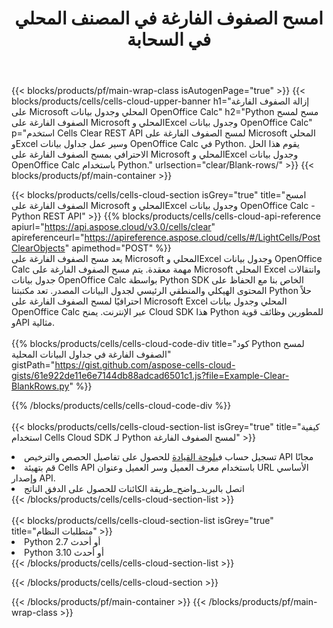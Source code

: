 ﻿---
title:  امسح الصفوف الفارغة في المصنف المحلي في السحابة
description: واجهات برمجة التطبيقات السحابية ومجموعات SDK لمسح الصفوف الفارغة على Microsoft Excel وOpenOffice Calc. مسح الصفوف الفارغة في جداول البيانات المحلية بواسطة Cells Cloud API. يدعم SDK أنواع لغات التطوير. وهي تشمل Android وC# وGo وJava وNodeJS وPerl وPHP وPython وRuby وswift.
---
{{< blocks/products/pf/main-wrap-class isAutogenPage="true" >}}
{{< blocks/products/cells/cells-cloud-upper-banner h1="إزالة الصفوف الفارغة على Microsoft المحلي وجدول بيانات OpenOffice Calc" h2="Python مسح لمسح الصفوف الفارغة على Microsoft المحلي وExcel وجدول بيانات OpenOffice Calc" p="استخدم Cells Clear REST API لمسح الصفوف الفارغة على Microsoft المحلي وExcel وسير عمل جداول بيانات OpenOffice Calc في Python. يقوم هذا الحل الاحترافي بمسح الصفوف الفارغة على Microsoft المحلي وExcel وجدول بيانات OpenOffice Calc باستخدام Python." urlsection="clear/Blank-rows/" >}}
{{< blocks/products/pf/main-container >}}

{{< blocks/products/cells/cells-cloud-section isGrey="true" title="امسح الصفوف الفارغة على Microsoft المحلي وExcel وجدول بيانات OpenOffice Calc - Python REST API" >}}
{{% blocks/products/cells/cells-cloud-api-reference apiurl="https://api.aspose.cloud/v3.0/cells/clear" apireferenceurl="https://apireference.aspose.cloud/cells/#/LightCells/PostClearObjects" apimethod="POST" %}}
<br/>
يعد مسح الصفوف الفارغة على Microsoft المحلي وExcel وجدول بيانات OpenOffice Calc مهمة معقدة. يتم مسح الصفوف الفارغة على Microsoft المحلي Excel وانتقالات جدول بيانات OpenOffice Calc بواسطة Python SDK الخاص بنا مع الحفاظ على المحتوى الهيكلي والمنطقي الرئيسي لجدول البيانات المصدر. تعد مكتبتنا Python حلاً احترافيًا لمسح الصفوف الفارغة على Microsoft Excel المحلي وجدول بيانات OpenOffice Calc عبر الإنترنت. يمنح Cloud SDK هذا Python للمطورين وظائف قوية وAPI مثالية.
<br/>
<br/>
{{% blocks/products/cells/cells-cloud-code-div title="كود Python لمسح الصفوف الفارغة في جداول البيانات المحلية" gistPath="https://gist.github.com/aspose-cells-cloud-gists/61e922de11e6e7144db88adcad6501c1.js?file=Example-Clear-BlankRows.py" %}}
  
{{% /blocks/products/cells/cells-cloud-code-div %}}
<br/>
<br/>
{{< blocks/products/cells/cells-cloud-section-list isGrey="true" title="كيفية استخدام Cells Cloud SDK لـ Python لمسح الصفوف الفارغة" >}}
<li> تسجيل حساب في<a href="https://dashboard.aspose.cloud/">لوحة القيادة</a> للحصول على تفاصيل الحصص والترخيص API مجانًا</li>
<li>قم بتهيئة Cells API باستخدام معرف العميل وسر العميل وعنوان URL الأساسي وإصدار API.</li>
<li>اتصل بالبريد_واضح_طريقة الكائنات للحصول على الدفق الناتج</li>
{{< /blocks/products/cells/cells-cloud-section-list >}}
<br/>
<br/>
{{< blocks/products/cells/cells-cloud-section-list isGrey="true" title="متطلبات النظام" >}}
<li>Python 2.7 أو أحدث</li>
<li>Python 3.10 أو أحدث</li>
{{< /blocks/products/cells/cells-cloud-section-list >}}

{{< /blocks/products/cells/cells-cloud-section >}}

{{< /blocks/products/pf/main-container >}}
{{< /blocks/products/pf/main-wrap-class >}}
